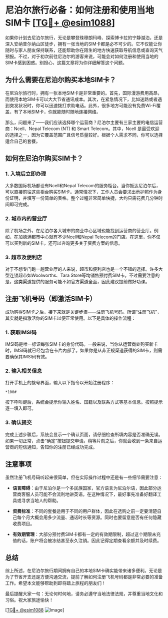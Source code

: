 # 尼泊尔旅行必备：如何注册和使用当地SIM卡 [[TG💪+ @esim1088](https://t.me/s/esim1088)]

如果你计划去尼泊尔旅行，无论是攀登珠穆朗玛峰、探索博卡拉的宁静湖泊，还是深入安纳普尔纳山区徒步，拥有一张当地的SIM卡都是必不可少的。它不仅能让你随时与家人朋友保持联系，还能帮助你在陌生的地方快速获取导航信息或查询天气预报。不过，对于初次前往尼泊尔的游客来说，可能会对如何注册和使用当地的SIM卡感到困惑。别担心，这篇文章将为你详细解答这个问题。

## 为什么需要在尼泊尔购买本地SIM卡？

在尼泊尔旅行时，拥有一张本地SIM卡是非常重要的。首先，国际漫游费用高昂，而使用本地SIM卡可以大大节省通讯成本。其次，在紧急情况下，比如迷路或者遇到突发状况时，你可以迅速拨打求助电话。此外，很多地方可能没有免费Wi-Fi覆盖，有了本地SIM卡，你就能随时随地连接网络。

那么，问题来了——我们应该选择哪个运营商？尼泊尔主要有三家主要的电信运营商：Ncell、Nepal Telecom (NT) 和 Smart Telecom。其中，Ncell 是最受欢迎的选择之一，因为它覆盖范围广且信号质量较好。根据个人需求不同，你可以选择适合自己的套餐。

## 如何在尼泊尔购买SIM卡？

### 1. 入境后立即办理

大多数国际机场都设有Ncell和Nepal Telecom的服务柜台。当你抵达尼泊尔后，可以直接前往这些柜台购买SIM卡。通常情况下，工作人员会要求出示护照作为身份证明，并填写一份简单的表格。整个过程非常简单快捷，大约只需花费几分钟时间即可完成。

### 2. 城市内的营业厅

除了机场之外，在尼泊尔各大城市的商业中心区域也能找到运营商的营业厅。例如，在加德满都市中心就有不少Ncell和Nepal Telecom的门店。在这里，你不仅可以买到新的SIM卡，还可以咨询更多关于资费方案的信息。

### 3. 超市及便利店

对于不想专门跑一趟营业厅的人来说，超市和便利店也是一个不错的选择。许多大型连锁超市如Woolworths、Tara Store等均销售预付费SIM卡。不过需要注意的是，这类渠道提供的服务可能不如官方渠道全面，因此建议提前做好功课。

## 注册飞机号码（即激活SIM卡）

成功购得SIM卡之后，接下来就是关键步骤——注册飞机号码。所谓“注册飞机”，其实就是指激活你的SIM卡以便正常使用。以下是具体的操作流程：

### 1. 获取IMSI码

IMSI码是唯一标识每张SIM卡的身份代码。一般来说，当你从运营商处购买新卡时，IMSI码就已经包含在卡片内部了。如果你是从非正规渠道获得的SIM卡，则需要确保其IMSI码有效。

### 2. 输入相关信息

打开手机上的拨号界面，输入以下指令以开始注册程序：
```
*100#
```
按下呼叫键后，系统会提示你输入姓名、国籍以及联系方式等基本信息。按照提示逐一填入即可。

### 3. 确认提交

完成上述步骤后，系统会显示一个确认页面，请仔细检查所填内容是否准确无误。如果一切正常，点击“确定”按钮提交申请。稍等片刻之后，你就会收到一条来自运营商的短信通知，告知你的注册已经成功完成。

## 注意事项

虽然注册飞机号码听起来很简单，但在实际操作过程中还是有一些细节需要注意：

- **语言障碍**：由于尼泊尔是一个多民族国家，官方语言为尼泊尔语，因此部分运营商客服人员可能不会流利地讲英语。在这种情况下，最好事先准备好翻译工具或寻求当地人的帮助。
  
- **资费标准**：不同的套餐适用于不同的用户群体，因此在选购之前一定要清楚自己每个月大概会用多少流量、通话时长等资源。同时也要留意是否有任何隐藏收费项目。

- **有效期管理**：大部分预付费SIM卡都有一定的有效期限制，超过这个期限未充值的话，账户将会被冻结甚至永久注销。因此记得定期查看余额并及时续费。

## 总结

综上所述，在尼泊尔旅行期间拥有自己的本地SIM卡确实能带来诸多便利。无论是为了节省开支还是方便沟通交流，提前了解如何注册飞机号码都是非常必要的准备工作。希望本文能够帮助到即将踏上旅程的朋友们！

最后提醒大家一句：无论何时何地，请务必遵守当地法律法规，并尊重当地文化和习俗。祝大家旅途愉快！

[[TG💪+ @esim1088](https://t.me/s/esim1088) ![Image](https://i.postimg.cc/4NQfJmqS/Snipaste-2025-05-13-00-14-12.png)]